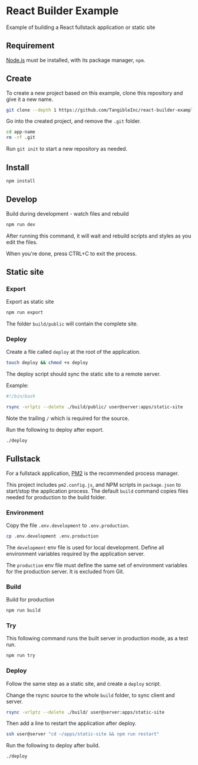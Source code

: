 # React Builder Example

Example of building a React fullstack application or static site

## Requirement

[Node.js](https://nodejs.org/en/) must be installed, with its package manager, `npm`.

## Create

To create a new project based on this example, clone this repository and give it a new name.

```sh
git clone --depth 1 https://github.com/TangibleInc/react-builder-example app-name
```

Go into the created project, and remove the `.git` folder.

```sh
cd app-name
rm -rf .git
```

Run `git init` to start a new repository as needed.


## Install

```sh
npm install
```


## Develop

Build during development - watch files and rebuild

```sh
npm run dev
```

After running this command, it will wait and rebuild scripts and styles as you edit the files.

When you're done, press CTRL+C to exit the process.


## Static site

### Export

Export as static site

```sh
npm run export
```

The folder `build/public` will contain the complete site.

### Deploy

Create a file called `deploy` at the root of the application.

```sh
touch deploy && chmod +x deploy
```

The deploy script should sync the static site to a remote server.

Example:

```sh
#!/bin/bash

rsync -vrlptz --delete ./build/public/ user@server:apps/static-site
```

Note the trailing `/` which is required for the source.

Run the following to deploy after export.

```sh
./deploy
```

## Fullstack

For a fullstack application, [PM2](https://pm2.keymetrics.io/docs/usage/quick-start/) is the recommended process manager.

This project includes `pm2.config.js`, and NPM scripts in `package.json` to start/stop the application process. The default `build` command copies files needed for production to the build folder.

### Environment

Copy the file `.env.development` to `.env.production`.

```sh
cp .env.development .env.production
```

The `development` env file is used for local development. Define all environment variables required by the application server.

The `production` env file must define the same set of environment variables for the production server. It is excluded from Git.

### Build

Build for production

```sh
npm run build
```

### Try

This following command runs the built server in production mode, as a test run.

```sh
npm run try
```

### Deploy

Follow the same step as a static site, and create a `deploy` script.

Change the rsync source to the whole `build` folder, to sync client and server.

```sh
rsync -vrlptz --delete ./build/ user@server:apps/static-site
```

Then add a line to restart the application after deploy.

```sh
ssh user@server "cd ~/apps/static-site && npm run restart"
```

Run the following to deploy after build.

```sh
./deploy
```
